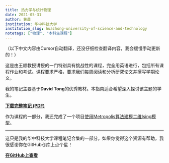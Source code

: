 ```yaml
---
title: 热力学与统计物理
date: 2021-05-31
author: 黄晨
institution: 华中科技大学
institution_slug: huazhong-university-of-science-and-technology
notetags: ["物理", "本科生课程"]
---
```


（以下中文内容由Cursor自动翻译，还没仔细检查翻译内容，我会缓慢手动更新的！）

这是由王顺教授讲授的一门特别具有挑战性的课程，完全用英语进行，包括所有课程作业和考试。课程要求严格，要求我们每周阅读和分析研究论文并撰写学期论文。

我的笔记主要基于**David Tong**的优秀教材。本指南适合希望深入探讨该主题的学生。

[**下载完整笔记 (PDF)**](/notes/thermodynamics-and-statistical-physics/pdf/statistical-physics.pdf)

作为课程的一部分，我还完成了一个项目[使用Metropolis算法建模二维Ising模型](https://www.zhihu.com/question/440714043/answer/1693422235)。

---

这只是我的华中科技大学课程笔记合集的一部分。如果你觉得这个资源有帮助，我很感谢你在GitHub仓库上点个星！

[**在GitHub上查看**](https://github.com/chenx820/HUST-course-notes)
